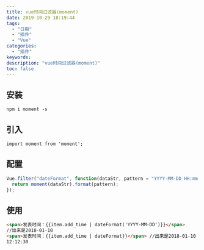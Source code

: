 ```yaml
---
title: vue时间过滤器(moment)
date: 2019-10-29 18:19:44
tags:
  - "日期"
  - "插件"
  - "Vue"
categories:
  - "插件"
keywords:
description: "vue时间过滤器(moment)"
toc: false
---
```


## 安装

`npm i moment -s`

## 引入

`import moment from 'moment';`

## 配置

```javascript
Vue.filter("dateFormat", function(dataStr, pattern = "YYYY-MM-DD HH:mm:ss") {
  return moment(dataStr).format(pattern);
});
```

## 使用

```html
<span>发表时间：{{item.add_time | dateFormat('YYYY-MM-DD')}}</span>
//出来是2018-01-10
<span>发表时间：{{item.add_time | dateFormat}}</span> //出来是2018-01-10
12:12:30
```
